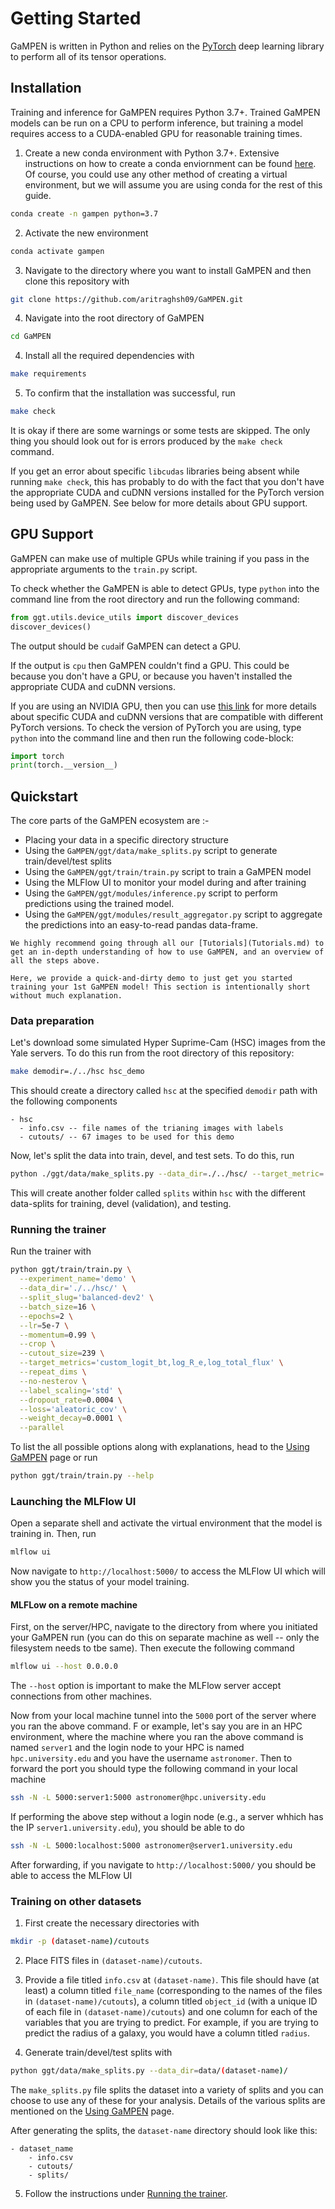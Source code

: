 # Getting Started

GaMPEN is written in Python and relies on the [PyTorch](https://pytorch.org/) deep learning library to perform all of its tensor operations.

## Installation
Training and inference for GaMPEN requires Python 3.7+. Trained GaMPEN models can be run on a CPU to perform inference, but training a model requires access to a CUDA-enabled GPU for reasonable training times.

1. Create a new conda environment with Python 3.7+. Extensive instructions on how to create a conda enviornment can be found [here](https://conda.io/projects/conda/en/latest/user-guide/tasks/manage-environments.html#creating-an-environment-with-commands). Of course, you could use any other method of creating a virtual environment, but we will assume you are using conda for the rest of this guide.
```bash
conda create -n gampen python=3.7
```
2. Activate the new environment
```bash
conda activate gampen
```
3. Navigate to the directory where you want to install GaMPEN and then clone this repository with
```bash
git clone https://github.com/aritraghsh09/GaMPEN.git
```
4. Navigate into the root directory of GaMPEN 
```bash
cd GaMPEN
```
4. Install all the required dependencies with
```bash
make requirements
```
5. To confirm that the installation was successful, run
```bash
make check
```
It is okay if there are some warnings or some tests are skipped. The only thing you should look out for is errors produced by the `make check` command.

If you get an error about specific `libcudas` libraries being absent while running `make check`, this has probably to do with the fact that you don't have the appropriate CUDA and cuDNN versions installed for the PyTorch version being used by GaMPEN. See below for more details about GPU support.

## GPU Support

GaMPEN can make use of multiple GPUs while training if you pass in the appropriate arguments to the `train.py` script.

To check whether the GaMPEN is able to detect GPUs, type `python` into the command line from the root directory and run the following command:
```python
from ggt.utils.device_utils import discover_devices
discover_devices()
```
The output should be `cuda`if GaMPEN can detect a GPU.

If the output is `cpu` then GaMPEN couldn't find a GPU. This could be because you don't have a GPU, or because you haven't installed the appropriate CUDA and cuDNN versions.

 If you are using an NVIDIA GPU, then you can use [this link](https://catalog.ngc.nvidia.com/orgs/nvidia/containers/pytorch) for more details about specific CUDA and cuDNN versions that are compatible with different PyTorch versions. To check the version of PyTorch you are using, type `python` into the command line and then run the following code-block:

```python
import torch
print(torch.__version__)
```


## Quickstart

The core parts of the GaMPEN ecosystem are :-

* Placing your data in a specific directory structure
* Using the `GaMPEN/ggt/data/make_splits.py` script to generate train/devel/test splits
* Using the `GaMPEN/ggt/train/train.py` script to train a GaMPEN model
* Using the MLFlow UI to monitor your model during and after training
* Using the `GaMPEN/ggt/modules/inference.py` script to perform predictions using the trained model.
* Using the `GaMPEN/ggt/modules/result_aggregator.py` script to aggregate the predictions into an easy-to-read pandas data-frame.

```{attention}
We highly recommend going through all our [Tutorials](Tutorials.md) to get an in-depth understanding of how to use GaMPEN, and an overview of all the steps above.

Here, we provide a quick-and-dirty demo to just get you started training your 1st GaMPEN model! This section is intentionally short without much explanation.
```

### Data preparation
Let's download some simulated Hyper Suprime-Cam (HSC) images from the Yale servers. To do this run from the root directory of this repository:

```bash
make demodir=./../hsc hsc_demo
```

This should create a directory called `hsc` at the specified `demodir` path with the following components

```text
- hsc
  - info.csv -- file names of the trianing images with labels
  - cutouts/ -- 67 images to be used for this demo
```

Now, let's split the data into train, devel, and test sets. To do this, run
```bash
python ./ggt/data/make_splits.py --data_dir=./../hsc/ --target_metric='bt'
```

This will create another folder called `splits` within `hsc` with the different data-splits for training, devel (validation), and testing.

### Running the trainer
Run the trainer with
```bash
python ggt/train/train.py \
  --experiment_name='demo' \
  --data_dir='./../hsc/' \
  --split_slug='balanced-dev2' \
  --batch_size=16 \
  --epochs=2 \
  --lr=5e-7 \
  --momentum=0.99 \
  --crop \
  --cutout_size=239 \
  --target_metrics='custom_logit_bt,log_R_e,log_total_flux' \
  --repeat_dims \
  --no-nesterov \
  --label_scaling='std' \
  --dropout_rate=0.0004 \
  --loss='aleatoric_cov' \
  --weight_decay=0.0001 \
  --parallel
```
To list the all possible options along with explanations, head to the [Using GaMPEN](Using_GaMPEN.md) page or run
```bash
python ggt/train/train.py --help
```

### Launching the MLFlow UI

Open a separate shell and activate the virtual environment that the model is training in. Then, run
```bash
mlflow ui
```
Now navigate to `http://localhost:5000/` to access the MLFlow UI which will show you the status of your model training.

#### MLFLow on a remote machine

First, on the server/HPC, navigate to the directory from where you initiated your GaMPEN run (you can do this on separate machine as well -- only the filesystem needs to tbe same). Then execute the following command 

```bash
mlflow ui --host 0.0.0.0
```

The `--host` option is important to make the MLFlow  server accept connections from other machines. 

Now from your local machine tunnel into the `5000` port of the server where you ran the above command.
F
or example, let's say you are in an HPC environment, where the machine where you ran the above command is named `server1` and the login node to your HPC is named `hpc.university.edu` and you have the username `astronomer`. Then to forward the port you should type the following command in your local machine 

```bash
ssh -N -L 5000:server1:5000 astronomer@hpc.university.edu
```

If performing the above step without a login node (e.g., a server whhich has the IP `server1.university.edu`), you should be able to do 

```bash
ssh -N -L 5000:localhost:5000 astronomer@server1.university.edu
```

After forwarding, if you navigate to  `http://localhost:5000/` you should be able to access the MLFlow UI



### Training on other datasets
1. First create the necessary directories with
```bash
mkdir -p (dataset-name)/cutouts
```
2. Place FITS files in `(dataset-name)/cutouts`.
3. Provide a file titled `info.csv` at `(dataset-name)`. This file should have (at least) a column titled `file_name` (corresponding to the names of the files in `(dataset-name)/cutouts`), a column titled `object_id` (with a unique ID of each file in `(dataset-name)/cutouts`) and one column for each of the variables that you are trying to predict. For example, if you are trying to predict the radius of a galaxy, you would have a column titled `radius`. 

4. Generate train/devel/test splits with
```bash
python ggt/data/make_splits.py --data_dir=data/(dataset-name)/
```

The `make_splits.py` file splits the dataset into a variety of splits and you can choose to use any of these for your analysis. Details of the various splits are mentioned on the [Using GaMPEN](https://gampen.readthedocs.io/en/latest/Using_GaMPEN.html#make-splits) page.

After generating the splits, the `dataset-name` directory should look like this:
```
- dataset_name
    - info.csv
    - cutouts/
    - splits/
```
5. Follow the instructions under [Running the trainer](#running-the-trainer).




